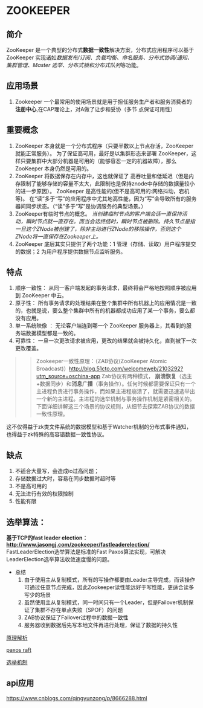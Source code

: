 
# ZOOKEEPER
## 简介

   ZooKeeper 是一个典型的分布式**数据一致性**解决方案，分布式应用程序可以基于 ZooKeeper 实现诸如*数据发布/订阅、负载均衡、命名服务、分布式协调/通知、集群管理、Master 选举、分布式锁和分布式队列*等功能。
## 应用场景
   1. Zookeeper 一个最常用的使用场景就是用于担任服务生产者和服务消费者的**注册中心**,在CAP理论上，对A做了让步和妥协（多节 点保证可用性）
   
## 重要概念
1. ZooKeeper 本身就是一个分布式程序（只要半数以上节点存活，ZooKeeper 就能正常服务）。
为了保证高可用，最好是以集群形态来部署 ZooKeeper，这样只要集群中大部分机器是可用的（能够容忍一定的机器故障），那么 ZooKeeper 本身仍然是可用的。
2. ZooKeeper 将数据保存在内存中，这也就保证了 高吞吐量和低延迟（但是内存限制了能够存储的容量不太大，此限制也是保持znode中存储的数据量较小的进一步原因）。
ZooKeeper 是高性能的(但不是高可用的:网络抖动，宕机等)。 在“读”多于“写”的应用程序中尤其地高性能，因为“写”会导致所有的服务器间同步状态。（“读”多于“写”是协调服务的典型场景。）
3. ZooKeeper有临时节点的概念。 *当创建临时节点的客户端会话一直保持活动，瞬时节点就一直存在。而当会话终结时，瞬时节点被删除。持久节点是指一旦这个ZNode被创建了，除非主动进行ZNode的移除操作，否则这个ZNode将一直保存在Zookeeper上。*
4. ZooKeeper 底层其实只提供了两个功能：1 管理（存储、读取）用户程序提交的数据；2 为用户程序提供数据节点监听服务。

## 特点
1. 顺序一致性： 从同一客户端发起的事务请求，最终将会严格地按照顺序被应用到 ZooKeeper 中去。
2. 原子性： 所有事务请求的处理结果在整个集群中所有机器上的应用情况是一致的，也就是说，要么整个集群中所有的机器都成功应用了某一个事务，要么都没有应用。
3. 单一系统映像 ： 无论客户端连到哪一个 ZooKeeper 服务器上，其看到的服务端数据模型都是一致的。
4. 可靠性： 一旦一次更改请求被应用，更改的结果就会被持久化，直到被下一次更改覆盖。

>> Zookeeper一致性原理：（ZAB协议(ZooKeeper Atomic Broadcast)）http://blog.51cto.com/welcomeweb/2103292?utm_source=oschina-app
   Zab协议有两种模式， **崩溃恢复**（选主+数据同步）和**消息广播**（事务操作）。任何时候都需要保证只有一个主进程负责进行事务操作，而如果主进程崩溃了，就需要迅速选举出一个新的主进程。主进程的选举机制与事务操作机制是紧密相关的。下面详细讲解这三个场景的协议规则，从细节去探索ZAB协议的数据一致性原理。

这不仅得益于zk类文件系统的数据模型和基于Watcher机制的分布式事件通知，也得益于zk特殊的高容错数据一致性协议。

## 缺点
1. 不适合大量写，会造成io过高问题；
2. 存储数据过大时，容易在同步数据时超时等
3. 不是高可用的
4. 无法进行有效的权限控制
5. 性能有限

## 选举算法：
  **基于TCP的fast leader election： http://www.jasongj.com/zookeeper/fastleaderelection/**
  FastLeaderElection选举算法是标准的Fast Paxos算法实现，可解决LeaderElection选举算法收敛速度慢的问题。
- 总结
   1. 由于使用主从复制模式，所有的写操作都要由Leader主导完成，而读操作可通过任意节点完成，因此Zookeeper读性能远好于写性能，更适合读多写少的场景
   2. 虽然使用主从复制模式，同一时间只有一个Leader，但是Failover机制保证了集群不存在单点失败（SPOF）的问题
   3. ZAB协议保证了Failover过程中的数据一致性
   4. 服务器收到数据后先写本地文件再进行处理，保证了数据的持久性

[原理解析](https://www.cnblogs.com/qingyunzong/p/8632995.html)

[paxos raft](https://www.cnblogs.com/zhang-qc/p/8688258.html)

[选举机制](https://segmentfault.com/a/1190000039385874)
## api应用
https://www.cnblogs.com/qingyunzong/p/8666288.html
